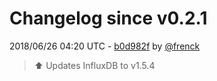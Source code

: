 # Changelog since v0.2.1

2018/06/26 04:20 UTC - [b0d982f](https://github.com/hassio-addons/addon-influxdb/commit/b0d982f2a230337a4b5043d7e84367b515d1d588) by [@frenck](https://github.com/frenck)
> :arrow_up: Updates InfluxDB to v1.5.4 

